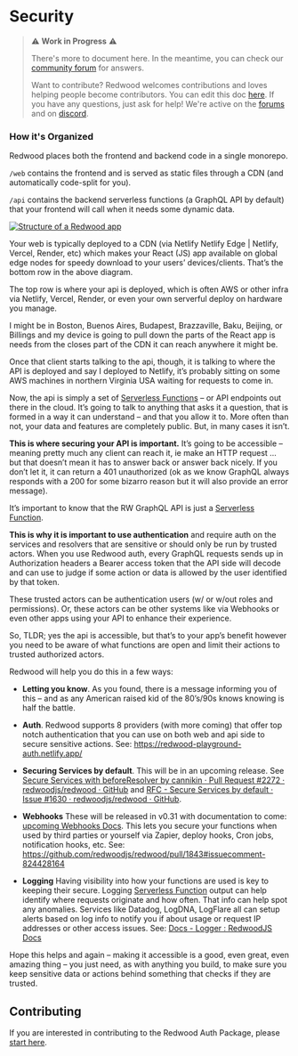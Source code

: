 # Security


> ⚠ **Work in Progress** ⚠️
>
> There's more to document here. In the meantime, you can check our [community forum](https://community.redwoodjs.com/search?q=security) for answers.
>
> Want to contribute? Redwood welcomes contributions and loves helping people become contributors.
> You can edit this doc [here](https://github.com/redwoodjs/redwoodjs.com/blob/main/docs/builds.md). 
> If you have any questions, just ask for help! We're active on the [forums](https://community.redwoodjs.com/c/contributing/9) and on [discord](https://discord.com/channels/679514959968993311/747258086569541703).



  <section class="md:flex mt-12 pt-12 border-t border-red-200">
    <div class="md:w-2/5 pr-4">
      <h3 class="text-lg font-semibold">How it's Organized</h3>
      <p class="my-2 text-sm">
        Redwood places both the frontend and backend code in a single monorepo.
      </p>
      <p class="my-2 text-sm">
        <code class="text-red-700 bg-red-200 py-half px-1 rounded text-xs">/web</code>
        contains the frontend and is served as static files through a CDN (and automatically code-split for you).
      </p>
      <p class="my-2 text-sm">
        <code class="text-red-700 bg-red-200 py-half px-1 rounded text-xs">/api</code>
        contains the backend serverless functions (a GraphQL API by default) that your frontend will call when it needs
        some dynamic data.
      </p>
    </div>
    <div class="md:w-3/5 md:pl-4 mt-4 mb-4 md:mt-0">
      <a href="/images/structure.png"><img src="/images/structure.png" alt="Structure of a Redwood app" /></a>
    </div>
  </section>


<p>Your web is typically deployed to a CDN (via Netlify Netlify Edge | Netlify, Vercel, Render, etc) which makes your React (JS) app available on global edge nodes for speedy download to your users’ devices/clients. That’s the bottom row in the above diagram.</p>

<p>The top row is where your api is deployed, which is often AWS or other infra via Netlify, Vercel, Render, or even your own serverful deploy on hardware you manage.</p>

<p>I might be in Boston, Buenos Aires, Budapest, Brazzaville, Baku, Beijing, or Billings and my device is going to pull down the parts of the React app is needs from the closes part of the CDN it can reach anywhere it might be.</p>

<p>Once that client starts talking to the api, though, it is talking to where the API is deployed and say I deployed to Netlify, it’s probably sitting on some AWS machines in northern Virginia USA waiting for requests to come in.</p>

<p>Now, the api is simply a set of <a href="https://redwoodjs.com/docs/serverless-functions.html">Serverless Functions</a> – or API endpoints out there in the cloud. It’s going to talk to anything that asks it a question, that is formed in a way it can understand – and that you allow it to. More often than not, your data and features are completely public. But, in many cases it isn’t.</p>

<p><b>This is where securing your API is important.</b> It’s going to be accessible – meaning pretty much any client can reach it, ie make an HTTP request … but that doesn’t mean it has to answer back or answer back nicely. If you don’t let it, it can return a 401 unauthorized (ok as we know GraphQL always responds with a 200 for some bizarro reason but it will also provide an error message).</p>

<p>It’s important to know that the RW GraphQL API is just a <a href="https://redwoodjs.com/docs/serverless-functions.html">Serverless Function</a>.</p>

<p><b>This is why it is important to use authentication</b> and require auth on the services and resolvers that are sensitive or should only be run by trusted actors. When you use Redwood auth, every GraphQL requests sends up in Authorization headers a Bearer access token that the API side will decode and can use to judge if some action or data is allowed by the user identified by that token.</p>

<p>These trusted actors can be authentication users (w/ or w/out roles and permissions). Or, these actors can be other systems like via Webhooks or even other apps using your API to enhance their experience.</p>

<p>So, TLDR; yes the api is accessible, but that’s to your app’s benefit however you need to be aware of what functions are open and limit their actions to trusted authorized actors.</p>

<p>Redwood will help you do this in a few ways:</p>

 * <b>Letting you know</b>. As you found, there is a message informing you of this – and as any American raised kid of the 80’s/90s knows knowing is half the battle.

 * <b>Auth</b>. Redwood supports 8 providers (with more coming) that offer top notch authentication that you can use on both web and api side to secure sensitive actions. See: https://redwood-playground-auth.netlify.app/
 
 * <b>Securing Services by default</b>. This will be in an upcoming release. See [Secure Services with beforeResolver by cannikin · Pull Request #2272 · redwoodjs/redwood · GitHub](https://community.redwoodjs.com/t/implications-of-this-add-generator-message-with-info-on-how-to-secure-a-function/2061/3) and [RFC - Secure Services by default · Issue #1630 · redwoodjs/redwood · GitHub](https://github.com/redwoodjs/redwood/issues/1630).

 * <b>Webhooks</b> These will be released in v0.31 with documentation to come: [upcoming Webhooks Docs](https://redwoodjs.com/docs/webhooks.html). This lets you secure your functions when used by third parties or yourself via Zapier, deploy hooks, Cron jobs, notification hooks, etc. See: https://github.com/redwoodjs/redwood/pull/1843#issuecomment-824428164

 * <b>Logging</b> Having visibility into how your functions are used is key to keeping their secure. Logging <a href="https://redwoodjs.com/docs/serverless-functions.html">Serverless Function</a> output can help identify where requests originate and how often. That info can help spot any anomalies. Services like Datadog, LogDNA, LogFlare all can setup alerts based on log info to notify you if about usage or request IP addresses or other access issues. See: [Docs - Logger : RedwoodJS Docs](https://redwoodjs.com/docs/logger)

<p>Hope this helps and again – making it accessible is a good, even great, even amazing thing – you just need, as with anything you build, to make sure you keep sensitive data or actions behind something that checks if they are trusted.</p>


## Contributing

If you are interested in contributing to the Redwood Auth Package, please [start here](https://github.com/redwoodjs/redwood/blob/main/packages/auth/README.md).
